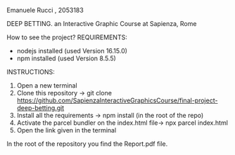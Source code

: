 
Emanuele Rucci , 2053183

DEEP BETTING. an Interactive Graphic Course at Sapienza, Rome

How to see the project?
REQUIREMENTS:
- nodejs installed (used Version 16.15.0)
- npm installed (used Version 8.5.5)

INSTRUCTIONS:
1. Open a new terminal
2. Clone this repository -> git clone https://github.com/SapienzaInteractiveGraphicsCourse/final-project-deep-betting.git
3. Install all the requirements -> npm install (in the root of the repo)
4. Activate the parcel bundler on the index.html file-> npx parcel index.html
5. Open the link given in the terminal


In the root of the repository you find the Report.pdf file.




